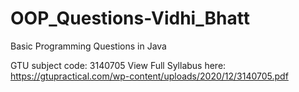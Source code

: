 # OOP_Questions-Vidhi_Bhatt
Basic Programming Questions in Java

GTU subject code: 3140705
View Full Syllabus here: https://gtupractical.com/wp-content/uploads/2020/12/3140705.pdf
